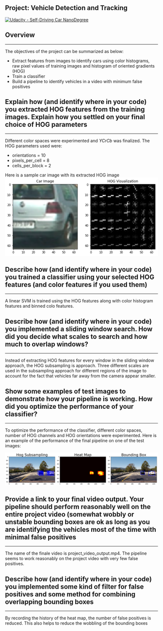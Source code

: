 ## Project: Vehicle Detection and Tracking
[![Udacity - Self-Driving Car NanoDegree](https://s3.amazonaws.com/udacity-sdc/github/shield-carnd.svg)](http://www.udacity.com/drive)

## Overview
---
The objectives of the project can be summarized as below:

* Extract features from images to identify cars using color histograms, raw pixel values of training images and histogram of oriented gradients (HOG)
* Train a classifier
* Build a pipeline to identify vehicles in a video with minimum false positives


[//]: # (Image References)

[image1]: ./write_up_images/hog_classify_example.png "hog_classify_example"
[image2]: ./write_up_images/test_image_classifier_example.png "test_image_classifier_example"

## Explain how (and identify where in your code) you extracted HOG features from the training images. Explain how you settled on your final choice of HOG parameters
---
Different color spaces were experimented and *YCrCb* was finalized. The HOG parameters used were:
* orientations = 10
* pixels_per_cell = 8
* cells_per_block = 2

Here is a sample car image with its extracted HOG image
![alt text][image1]

## Describe how (and identify where in your code) you trained a classifier using your selected HOG features (and color features if you used them)
---
A linear SVM is trained using the HOG features along with color histogram features and binned colo features.

## Describe how (and identify where in your code) you implemented a sliding window search. How did you decide what scales to search and how much to overlap windows?
---
Instead of extracting HOG features for every window in the sliding window approach, the HOG subsampling is approach. Three different scales are used in the subsampling approach for different regions of the image to account for the fact that vehicles far away from the camera appear smaller. 

## Show some examples of test images to demonstrate how your pipeline is working. How did you optimize the performance of your classifier?
---
To optimize the performance of the classifier, different color spaces, number of HOG channels and HOG orientations were experimented. Here is an example of the performance of the final pipeline on one of the test images: 

![alt text][image2]

## Provide a link to your final video output. Your pipeline should perform reasonably well on the entire project video (somewhat wobbly or unstable bounding boxes are ok as long as you are identifying the vehicles most of the time with minimal false positives
---
The name of the finale video is project_video_output.mp4. The pipeline seems to work reasonably on the project video with very few false positives.

## Describe how (and identify where in your code) you implemented some kind of filter for false positives and some method for combining overlapping bounding boxes
---
By recording the history of the heat map, the number of false positives is reduced. This also helps to reduce the wobbling of the bounding boxes
